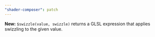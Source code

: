 ```yaml
---
"shader-composer": patch
---
```


**New:** `$swizzle(value, swizzle)` returns a GLSL expression that applies swizzling to the given value.
